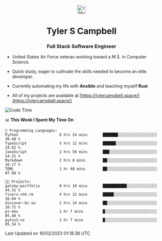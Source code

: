 <p align="center">
<a href="https://www.linkedin.com/in/t36campbell" target="blank"><img align="center" src="https://ik.imagekit.io/t36campbell/Portfolio/linkedin.png.original_m8bbGgPh6.png" alt="t36campbell" height="30" width="30" /></a>
</p>
<h1 align="center">Tyler S Campbell</h1>
<h3 align="center">Full Stack Software Engineer</h3>

* United States Air Force veteran working toward a M.S. in Computer Science.

* Quick study, eager to cultivate the skills needed to become an elite developer.

* Currently automating my life with **Ansible** and teaching myself **Rust**

* All of my projects are available at [https://tylercampbell.space/](https://tylercampbell.space/)

<!--START_SECTION:waka-->
![Code Time](http://img.shields.io/badge/Code%20Time-2%2C173%20hrs%2043%20mins-blue)

📊 **This Week I Spent My Time On** 

```text
💬 Programming Languages: 
Python                   6 hrs 24 mins       ███████░░░░░░░░░░░░░░░░░░   30.49 % 
TypeScript               5 hrs 12 mins       ██████░░░░░░░░░░░░░░░░░░░   24.82 % 
JavaScript               2 hrs 58 mins       ███░░░░░░░░░░░░░░░░░░░░░░   14.21 % 
Markdown                 2 hrs 8 mins        ██░░░░░░░░░░░░░░░░░░░░░░░   10.17 % 
TOML                     1 hr 40 mins        ██░░░░░░░░░░░░░░░░░░░░░░░   07.98 % 

🐱‍💻 Projects: 
gatsby-portfolio         9 hrs 18 mins       ███████████░░░░░░░░░░░░░░   44.31 % 
fiserv-chk-rm            4 hrs 22 mins       █████░░░░░░░░░░░░░░░░░░░░   20.84 % 
discover-bc-sw           2 hrs 14 mins       ██░░░░░░░░░░░░░░░░░░░░░░░   10.71 % 
ps-dev                   1 hr 7 mins         █░░░░░░░░░░░░░░░░░░░░░░░░   05.40 % 
pytos2-ce                1 hr 7 mins         █░░░░░░░░░░░░░░░░░░░░░░░░   05.34 % 

```


 Last Updated on 16/02/2023 01:18:36 UTC
<!--END_SECTION:waka-->
